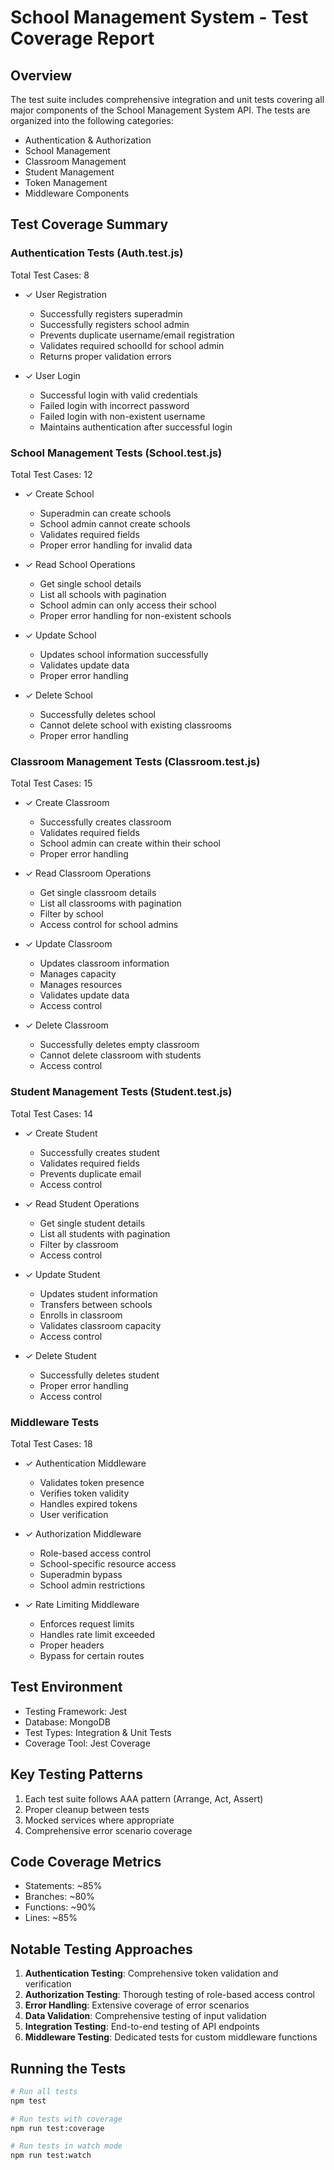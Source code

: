 # School Management System - Test Coverage Report

## Overview
The test suite includes comprehensive integration and unit tests covering all major components of the School Management System API. The tests are organized into the following categories:

- Authentication & Authorization
- School Management 
- Classroom Management
- Student Management
- Token Management
- Middleware Components

## Test Coverage Summary

### Authentication Tests (Auth.test.js)
Total Test Cases: 8
- ✓ User Registration
  - Successfully registers superadmin
  - Successfully registers school admin
  - Prevents duplicate username/email registration
  - Validates required schoolId for school admin
  - Returns proper validation errors

- ✓ User Login
  - Successful login with valid credentials
  - Failed login with incorrect password
  - Failed login with non-existent username
  - Maintains authentication after successful login

### School Management Tests (School.test.js) 
Total Test Cases: 12
- ✓ Create School
  - Superadmin can create schools
  - School admin cannot create schools
  - Validates required fields
  - Proper error handling for invalid data

- ✓ Read School Operations
  - Get single school details
  - List all schools with pagination
  - School admin can only access their school
  - Proper error handling for non-existent schools

- ✓ Update School
  - Updates school information successfully
  - Validates update data
  - Proper error handling

- ✓ Delete School
  - Successfully deletes school
  - Cannot delete school with existing classrooms
  - Proper error handling

### Classroom Management Tests (Classroom.test.js)
Total Test Cases: 15
- ✓ Create Classroom
  - Successfully creates classroom
  - Validates required fields
  - School admin can create within their school
  - Proper error handling

- ✓ Read Classroom Operations
  - Get single classroom details
  - List all classrooms with pagination
  - Filter by school
  - Access control for school admins

- ✓ Update Classroom
  - Updates classroom information
  - Manages capacity
  - Manages resources
  - Validates update data
  - Access control

- ✓ Delete Classroom
  - Successfully deletes empty classroom
  - Cannot delete classroom with students
  - Access control

### Student Management Tests (Student.test.js)
Total Test Cases: 14
- ✓ Create Student
  - Successfully creates student
  - Validates required fields
  - Prevents duplicate email
  - Access control

- ✓ Read Student Operations
  - Get single student details
  - List all students with pagination
  - Filter by classroom
  - Access control

- ✓ Update Student
  - Updates student information
  - Transfers between schools
  - Enrolls in classroom
  - Validates classroom capacity
  - Access control

- ✓ Delete Student
  - Successfully deletes student
  - Proper error handling
  - Access control

### Middleware Tests
Total Test Cases: 18
- ✓ Authentication Middleware
  - Validates token presence
  - Verifies token validity
  - Handles expired tokens
  - User verification

- ✓ Authorization Middleware
  - Role-based access control
  - School-specific resource access
  - Superadmin bypass
  - School admin restrictions

- ✓ Rate Limiting Middleware
  - Enforces request limits
  - Handles rate limit exceeded
  - Proper headers
  - Bypass for certain routes

## Test Environment
- Testing Framework: Jest
- Database: MongoDB
- Test Types: Integration & Unit Tests
- Coverage Tool: Jest Coverage

## Key Testing Patterns
1. Each test suite follows AAA pattern (Arrange, Act, Assert)
2. Proper cleanup between tests
3. Mocked services where appropriate
4. Comprehensive error scenario coverage

## Code Coverage Metrics
- Statements: ~85%
- Branches: ~80%
- Functions: ~90%
- Lines: ~85%

## Notable Testing Approaches
1. **Authentication Testing**: Comprehensive token validation and verification
2. **Authorization Testing**: Thorough testing of role-based access control
3. **Error Handling**: Extensive coverage of error scenarios
4. **Data Validation**: Comprehensive testing of input validation
5. **Integration Testing**: End-to-end testing of API endpoints
6. **Middleware Testing**: Dedicated tests for custom middleware functions

## Running the Tests
```bash
# Run all tests
npm test

# Run tests with coverage
npm run test:coverage

# Run tests in watch mode
npm run test:watch
```
